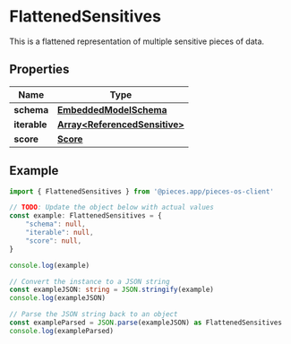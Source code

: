 
# FlattenedSensitives

This is a flattened representation of multiple sensitive pieces of data.

## Properties

Name | Type
------------ | -------------
**schema** | [**EmbeddedModelSchema**](EmbeddedModelSchema)
**iterable** | [**Array&lt;ReferencedSensitive&gt;**](ReferencedSensitive)
**score** | [**Score**](Score)

## Example

```typescript
import { FlattenedSensitives } from '@pieces.app/pieces-os-client'

// TODO: Update the object below with actual values
const example: FlattenedSensitives = {
    "schema": null,
    "iterable": null,
    "score": null,
}

console.log(example)

// Convert the instance to a JSON string
const exampleJSON: string = JSON.stringify(example)
console.log(exampleJSON)

// Parse the JSON string back to an object
const exampleParsed = JSON.parse(exampleJSON) as FlattenedSensitives
console.log(exampleParsed)
```


